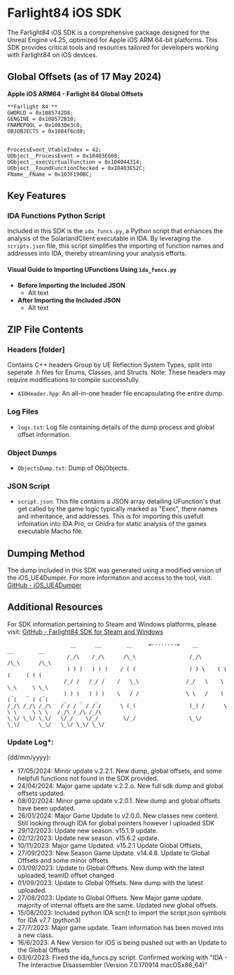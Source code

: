 # Farlight84 iOS SDK

The Farlight84 iOS SDK is a comprehensive package designed for the Unreal Engine v4.25, optimized for Apple iOS ARM 64-bit platforms. This SDK provides critical tools and resources tailored for developers working with Farlight84 on iOS devices.

## Global Offsets (as of 17 May 2024)
**Apple iOS ARM64 - Farlight 84 Global Offsets**

```
**Farlight 84 **
GWORLD = 0x1085742D8;
GENGINE = 0x108572B10; 
FNAMEPOOL = 0x10830e3c0;
OBJOBJECTS = 0x1084f6cd8;


ProcessEvent_VtableIndex = 42;
UObject__ProcessEvent = 0x10403E660;
UObject__execVirtualFunction = 0x104044314;
UObject__FoundFunctionChecked = 0x10403E52C;
FName__FName = 0x103F190BC;
```

## Key Features

### IDA Functions Python Script
Included in this SDK is the `ida_funcs.py`, a Python script that enhances the analysis of the SolarlandClient executable in IDA. By leveraging the `scripts.json` file, this script simplifies the importing of function names and addresses into IDA, thereby streamlining your analysis efforts.

#### Visual Guide to Importing UFunctions Using `ida_funcs.py`
- **Before Importing the Included JSON**
  - Alt text
- **After Importing the Included JSON**
  - Alt text

## ZIP File Contents

### Headers [folder]
Contains C++ headers Group by UE Reflection System Types, split into seperate .h files for Enums, Classes, and Structs. Note: These headers may require modifications to compile successfully.

- `AIOHeader.hpp`: An all-in-one header file encapsulating the entire dump.

### Log Files
- `logs.txt`: Log file containing details of the dump process and global offset information.

### Object Dumps
- `ObjectsDump.txt`: Dump of ObjObjects.

### JSON Script
- `script.json`: This file contains a JSON array detailing UFunction's that get called by the game logic typically marked as "Exec", there names and inheritance, and addresses. This is for importing this usefull infomation into IDA Pro, or Ghidra for static analysis of the games executable Macho file.

## Dumping Method
The dump included in this SDK was generated using a modified version of the iOS_UE4Dumper. For more information and access to the tool, visit:
[GitHub - iOS_UE4Dumper](https://github.com/MJx0/iOS_UE4Dumper)

## Additional Resources
For SDK information pertaining to Steam and Windows platforms, please visit:
[GitHub - Farlight84 SDK for Steam and Windows](https://github.com/Fer3on07/Farlight84-SDK)


```
                    __      __        __     =--------=    __        __        __                     
                   /_/\    /_/\      /\_\                 /_/\      /\_\      /\_\                    
                   ) ) )   ) ) )    / ( (                 ) ) \    ( ( (     ( ( (                    
                  /_/ /   /_/ /    /   \_\               /_/   \    \ \_\     \ \_\                   
 _    _    _      ) ) )   ) ) )    \   / /               \ \   /    ( ( (     ( ( (     _    _    _   
/_/\ /_/\ /_/\   / / /   / / /      \ (_(                 )_) /      \ \ \     \ \ \   /_/\ /_/\ /_/\ 
\_\/ \_\/ \_\/   \/_/    \/_/        \/_/                 \_\/        \_\/      \_\/   \_\/ \_\/ \_\/ 
```                                                                                                   


### Update Log*: 
 {dd/mm/yyyy}:
- 17/05/2024: Minor update v.2.2.1. New dump, global offsets, and some helpfull functions not found in the SDK provided.
- 24/04/2024: Major game update v.2.2.o. New full sdk dump and global offsets updated.
- 08/02/2024: Minor game update v.2.0.1. New dump and global offsets have been updated.
- 26/01/2024: Major Game Update to v2.0.0. New classes new content. Still looking through IDA for global pointers however I uploaded SDK
- 29/12/2023: Update new season. v15.1.9 update.
- 02/12/2023: Update new season. v15.6.2 update.
- 10/11/2023: Major game Updated. v15.2.1 Update Global Offsets, 
- 27/09/2023: New Season Game Update. v14.4.8. Update to Global Offsets and some minor offsets
- 03/09/2023: Update to Global Offsets. New dump with the latest uploaded, teamID offset changed
- 01/09/2023: Update to Global Offsets. New dump with the latest uploaded.
- 27/08/2023: Update to Global Offsets. New Major game update. majority of internal offsets are the same. Updated new global offsets.
- 15/08/2023: Included python IDA scri[t to import the script.json symbols for IDA v7.7 (python3)
- 27/7/2023: Major game update. Team information has been moved into a new class.
- 16/6/2023: A New Version for iOS is being pushed out with an Update to the Global Offsets
- 03/6/2023: Fixed the ida_funcs.py script. Confirmed working with "IDA - The Interactive Disassembler (Version 7.0.170914 macOSx86_64)"
